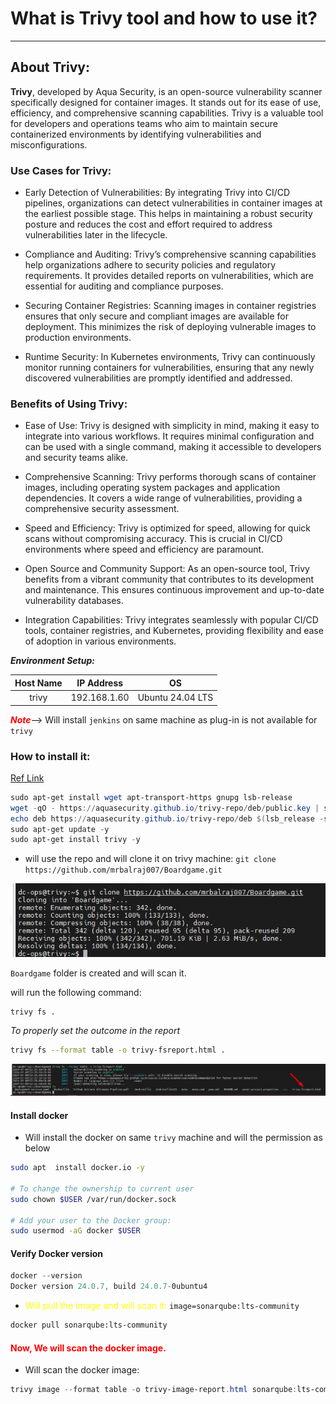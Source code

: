 # What is Trivy tool and how to use it?
---

## About Trivy:

__Trivy__, developed by Aqua Security, is an open-source vulnerability scanner specifically designed for container images. It stands out for its ease of use, efficiency, and comprehensive scanning capabilities. Trivy is a valuable tool for developers and operations teams who aim to maintain secure containerized environments by identifying vulnerabilities and misconfigurations.

### Use Cases for Trivy:

- Early Detection of Vulnerabilities: By integrating Trivy into CI/CD pipelines, organizations can detect vulnerabilities in container images at the earliest possible stage. This helps in maintaining a robust security posture and reduces the cost and effort required to address vulnerabilities later in the lifecycle.

- Compliance and Auditing: Trivy’s comprehensive scanning capabilities help organizations adhere to security policies and regulatory requirements. It provides detailed reports on vulnerabilities, which are essential for auditing and compliance purposes.

- Securing Container Registries: Scanning images in container registries ensures that only secure and compliant images are available for deployment. This minimizes the risk of deploying vulnerable images to production environments.

- Runtime Security: In Kubernetes environments, Trivy can continuously monitor running containers for vulnerabilities, ensuring that any newly discovered vulnerabilities are promptly identified and addressed.

### Benefits of Using Trivy:

- Ease of Use: Trivy is designed with simplicity in mind, making it easy to integrate into various workflows. It requires minimal configuration and can be used with a single command, making it accessible to developers and security teams alike.

- Comprehensive Scanning: Trivy performs thorough scans of container images, including operating system packages and application dependencies. It covers a wide range of vulnerabilities, providing a comprehensive security assessment.

- Speed and Efficiency: Trivy is optimized for speed, allowing for quick scans without compromising accuracy. This is crucial in CI/CD environments where speed and efficiency are paramount.

- Open Source and Community Support: As an open-source tool, Trivy benefits from a vibrant community that contributes to its development and maintenance. This ensures continuous improvement and up-to-date vulnerability databases.

- Integration Capabilities: Trivy integrates seamlessly with popular CI/CD tools, container registries, and Kubernetes, providing flexibility and ease of adoption in various environments.

__*Environment Setup:*__

| Host Name | IP Address | OS |
|:-----------:|:------------:|:------------:|
| trivy    |    192.168.1.60     | Ubuntu 24.04 LTS |

<span style="color: red;">*__Note__*</span>--> Will install ```jenkins``` on same machine as plug-in is not available for ```trivy```


### How to install it: 
[Ref Link](https://aquasecurity.github.io/trivy/v0.18.3/installation/)

```powershell
sudo apt-get install wget apt-transport-https gnupg lsb-release
wget -qO - https://aquasecurity.github.io/trivy-repo/deb/public.key | sudo apt-key add -
echo deb https://aquasecurity.github.io/trivy-repo/deb $(lsb_release -sc) main | sudo tee -a /etc/apt/sources.list.d/trivy.list
sudo apt-get update -y
sudo apt-get install trivy -y
```

- will use the repo and will clone it on trivy machine: ```git clone https://github.com/mrbalraj007/Boardgame.git```

![alt text](image.png)

```Boardgame``` folder is created and will scan it.

will run the following command:
```sh
trivy fs .
```

*To properly set the outcome in the report*
```sh
trivy fs --format table -o trivy-fsreport.html .
```
![alt text](image-1.png)

#### Install docker
- Will install the docker on same ```trivy``` machine and will the permission as below 
```sh
sudo apt  install docker.io -y

# To change the ownership to current user
sudo chown $USER /var/run/docker.sock

# Add your user to the Docker group:
sudo usermod -aG docker $USER
```

#### Verify Docker version
```powershell
docker --version
Docker version 24.0.7, build 24.0.7-0ubuntu4
```

- <span style="color: yellow;"> Will pull the image and will scan it:</span> ```image=sonarqube:lts-community```
```sh
docker pull sonarqube:lts-community
```
#### <span style="color: red;">Now, We will scan the docker image.</span>

- Will scan the docker image:
```powershell
trivy image --format table -o trivy-image-report.html sonarqube:lts-community
```











